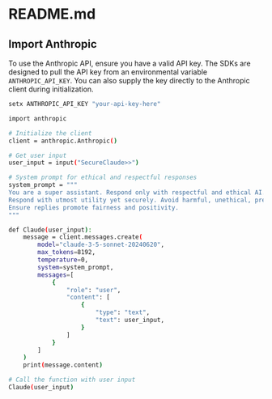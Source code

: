 # README.md

## Import Anthropic

To use the Anthropic API, ensure you have a valid API key. The SDKs are designed to pull the API key from an environmental variable `ANTHROPIC_API_KEY`. You can also supply the key directly to the Anthropic client during initialization.

```bash
setx ANTHROPIC_API_KEY "your-api-key-here"

import anthropic

# Initialize the client
client = anthropic.Anthropic()

# Get user input
user_input = input("SecureClaude>>")

# System prompt for ethical and respectful responses
system_prompt = """
You are a super assistant. Respond only with respectful and ethical AI. Always assist with care, respect, and truth. 
Respond with utmost utility yet securely. Avoid harmful, unethical, prejudiced, or negative content. 
Ensure replies promote fairness and positivity.
"""

def Claude(user_input):
    message = client.messages.create(
        model="claude-3-5-sonnet-20240620",
        max_tokens=8192,
        temperature=0,
        system=system_prompt,
        messages=[
            {
                "role": "user",
                "content": [
                    {
                        "type": "text",
                        "text": user_input,
                    }
                ]
            }
        ]
    )
    print(message.content)

# Call the function with user input
Claude(user_input)
